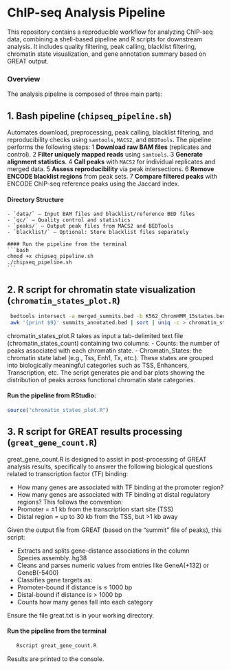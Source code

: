 # ChIP-seq Analysis Pipeline
This repository contains a reproducible workflow for analyzing ChIP-seq data, combining a shell-based pipeline and R scripts for downstream analysis. It includes quality filtering, peak calling, blacklist filtering, chromatin state visualization, and gene annotation summary based on GREAT output.

### Overview
The analysis pipeline is composed of three main parts:
## 1. **Bash pipeline (`chipseq_pipeline.sh`)**  
   Automates download, preprocessing, peak calling, blacklist filtering, and reproducibility checks using `samtools`, `MACS2`, and `BEDTools`.
  The pipeline performs the following steps:
  1 **Download raw BAM files** (replicates and control).
  2 **Filter uniquely mapped reads** using `samtools`.
  3 **Generate alignment statistics**.
  4 **Call peaks** with `MACS2` for individual replicates and merged data.
  5 **Assess reproducibility** via peak intersections.
  6 **Remove ENCODE blacklist regions** from peak sets.
  7 **Compare filtered peaks** with ENCODE ChIP-seq reference peaks using the Jaccard index.

   #### Directory Structure
    - `data/` – Input BAM files and blacklist/reference BED files
    - `qc/` – Quality control and statistics
    - `peaks/` – Output peak files from MACS2 and BEDTools
    - `blacklist/` – Optional: Store blacklist files separately
    
    #### Run the pipeline from the terminal
    ```bash
    chmod +x chipseq_pipeline.sh
    ./chipseq_pipeline.sh
    ```

## 2. **R script for chromatin state visualization (`chromatin_states_plot.R`)**
   ```bash
    bedtools intersect -a merged_summits.bed -b K562_ChromHMM_15states.bed -wa -wb > summits_annotated.bed 
    awk '{print $9}' summits_annotated.bed | sort | uniq -c > chromatin_states_count
   ```
   chromatin_states_plot.R takes as input a tab-delimited text file (chromatin_states_count) containing two columns:
    - Counts: the number of peaks associated with each chromatin state.
    - Chromatin_States: the chromatin state label (e.g., Tss, Enh1, Tx, etc.).
   These states are grouped into biologically meaningful categories such as TSS, Enhancers, Transcription, etc.
   The script generates pie and bar plots showing the distribution of peaks across functional chromatin state categories.
   #### Run the pipeline from RStudio:
   ```r
   source("chromatin_states_plot.R")
   ```
## 3. **R script for GREAT results processing (`great_gene_count.R`)**  
   great_gene_count.R is designed to assist in post-processing of GREAT analysis results, specifically to answer the following biological       questions related to transcription factor (TF) binding:

  - How many genes are associated with TF binding at the promoter region?
  - How many genes are associated with TF binding at distal regulatory regions?
This follows the convention:
  - Promoter = ±1 kb from the transcription start site (TSS)
  - Distal region = up to 30 kb from the TSS, but >1 kb away
  
  Given the output file from GREAT (based on the “summit” file of peaks), this script:
  - Extracts and splits gene-distance associations in the column Species.assembly..hg38
  - Cleans and parses numeric values from entries like GeneA(+132) or GeneB(-5400)
  - Classifies gene targets as:
  - Promoter-bound if distance is ≤ 1000 bp
  - Distal-bound if distance is > 1000 bp
  - Counts how many genes fall into each category
  
  Ensure the file great.txt is in your working directory.
  #### Run the pipeline from the terminal
  ```bash
     Rscript great_gene_count.R
  ```
  Results are printed to the console. 
